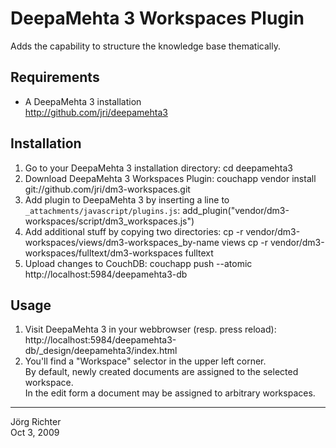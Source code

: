 
DeepaMehta 3 Workspaces Plugin
==============================

Adds the capability to structure the knowledge base thematically.


Requirements
------------

* A DeepaMehta 3 installation  
  <http://github.com/jri/deepamehta3>


Installation
------------

1.  Go to your DeepaMehta 3 installation directory:
        cd deepamehta3
2.  Download DeepaMehta 3 Workspaces Plugin:
        couchapp vendor install git://github.com/jri/dm3-workspaces.git
3.  Add plugin to DeepaMehta 3 by inserting a line to `_attachments/javascript/plugins.js`:
        add_plugin("vendor/dm3-workspaces/script/dm3_workspaces.js")
4.  Add additional stuff by copying two directories:
        cp -r vendor/dm3-workspaces/views/dm3-workspaces_by-name views
        cp -r vendor/dm3-workspaces/fulltext/dm3-workspaces fulltext
5.  Upload changes to CouchDB:
        couchapp push --atomic http://localhost:5984/deepamehta3-db


Usage
-----

1.  Visit DeepaMehta 3 in your webbrowser (resp. press reload):
        http://localhost:5984/deepamehta3-db/_design/deepamehta3/index.html
2.  You'll find a "Workspace" selector in the upper left corner.  
    By default, newly created documents are assigned to the selected workspace.  
    In the edit form a document may be assigned to arbitrary workspaces.


------------
Jörg Richter  
Oct 3, 2009
